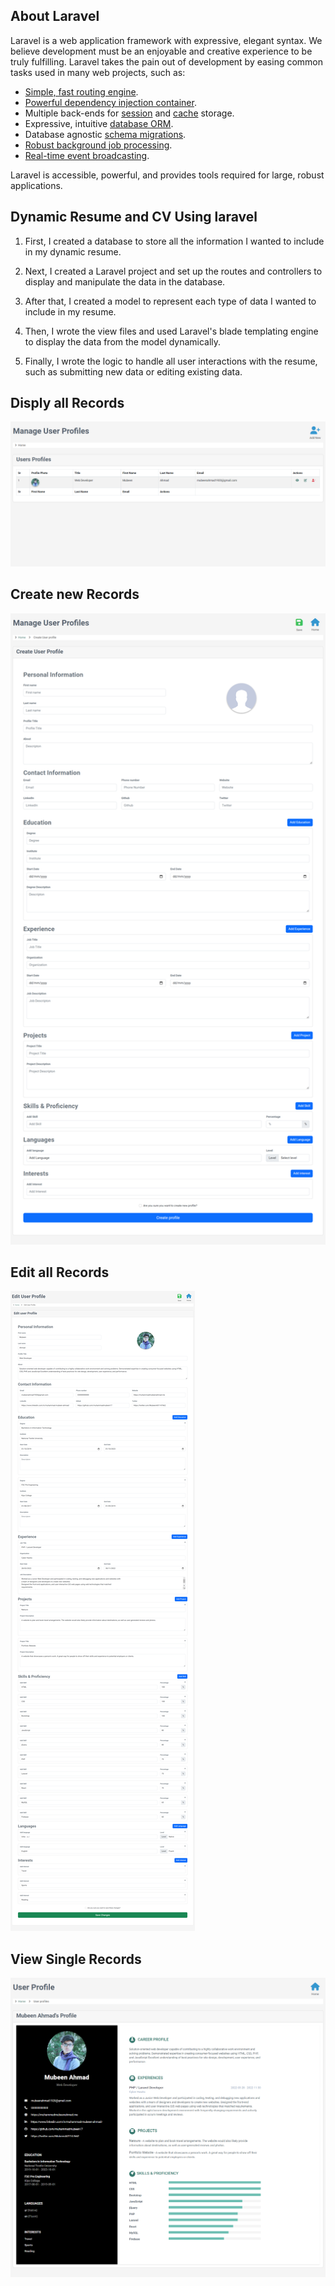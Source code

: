 ## About Laravel

Laravel is a web application framework with expressive, elegant syntax. We believe development must be an enjoyable and creative experience to be truly fulfilling. Laravel takes the pain out of development by easing common tasks used in many web projects, such as:

- [Simple, fast routing engine](https://laravel.com/docs/routing).
- [Powerful dependency injection container](https://laravel.com/docs/container).
- Multiple back-ends for [session](https://laravel.com/docs/session) and [cache](https://laravel.com/docs/cache) storage.
- Expressive, intuitive [database ORM](https://laravel.com/docs/eloquent).
- Database agnostic [schema migrations](https://laravel.com/docs/migrations).
- [Robust background job processing](https://laravel.com/docs/queues).
- [Real-time event broadcasting](https://laravel.com/docs/broadcasting).

Laravel is accessible, powerful, and provides tools required for large, robust applications.

## Dynamic Resume and CV Using laravel

1. First, I created a database to store all the information I wanted to include in my dynamic resume.

2. Next, I created a Laravel project and set up the routes and controllers to display and manipulate the data in the database.

3. After that, I created a model to represent each type of data I wanted to include in my resume.

4. Then, I wrote the view files and used Laravel's blade templating engine to display the data from the model dynamically.

5. Finally, I wrote the logic to handle all user interactions with the resume, such as submitting new data or editing existing data.

## Disply all Records

![Disply Records](screenshots\all_records.png)

## Create new Records

![Create new Records](screenshots\create.png)

## Edit all Records

![Edit Records](screenshots\edit.png)

## View Single Records

![View Records](screenshots\view.png)